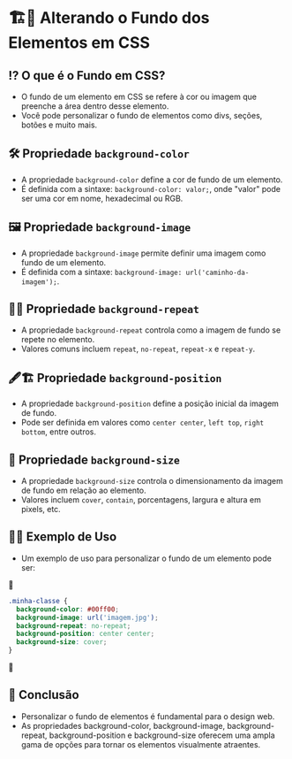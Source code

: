 # 🏗📐 Alterando o Fundo dos Elementos em CSS

## ⁉ O que é o Fundo em CSS?
- O fundo de um elemento em CSS se refere à cor ou imagem que preenche a área dentro desse elemento.
- Você pode personalizar o fundo de elementos como divs, seções, botões e muito mais.

## 🛠 Propriedade `background-color`
- A propriedade `background-color` define a cor de fundo de um elemento.
- É definida com a sintaxe: `background-color: valor;`, onde "valor" pode ser uma cor em nome, hexadecimal ou RGB.

## 🖼️ Propriedade `background-image`
- A propriedade `background-image` permite definir uma imagem como fundo de um elemento.
- É definida com a sintaxe: `background-image: url('caminho-da-imagem');`.

## 👯‍♂️ Propriedade `background-repeat`
- A propriedade `background-repeat` controla como a imagem de fundo se repete no elemento.
- Valores comuns incluem `repeat`, `no-repeat`, `repeat-x` e `repeat-y`.

## 🖋🏗 Propriedade `background-position`
- A propriedade `background-position` define a posição inicial da imagem de fundo.
- Pode ser definida em valores como `center center`, `left top`, `right bottom`, entre outros.

## 📏 Propriedade `background-size`
- A propriedade `background-size` controla o dimensionamento da imagem de fundo em relação ao elemento.
- Valores incluem `cover`, `contain`, porcentagens, largura e altura em pixels, etc.

## 👩‍🏫 Exemplo de Uso
- Um exemplo de uso para personalizar o fundo de um elemento pode ser:

📌

  ```css
  .minha-classe {
    background-color: #00ff00;
    background-image: url('imagem.jpg');
    background-repeat: no-repeat;
    background-position: center center;
    background-size: cover;
  }
  
   ```
   📌

## 🏁 Conclusão
- Personalizar o fundo de elementos é fundamental para o design web.
- As propriedades background-color, background-image, background-repeat, background-position e background-size oferecem uma ampla gama de opções para tornar os elementos visualmente atraentes.
